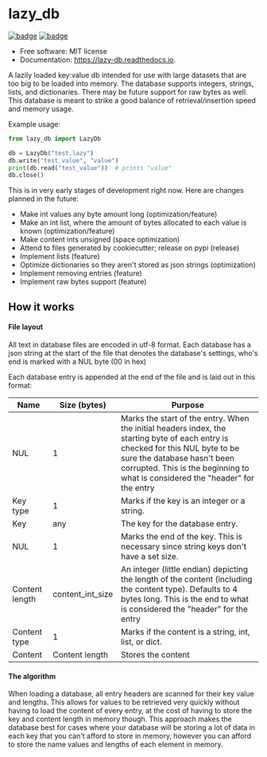 # lazy_db

[![badge](https://img.shields.io/pypi/v/lazy_db.svg)](https://pypi.python.org/pypi/lazy_db)
[![badge](https://readthedocs.org/projects/lazy-db/badge/?version=latest)](https://lazy-db.readthedocs.io/en/latest/?version=latest)

* Free software: MIT license
* Documentation: https://lazy-db.readthedocs.io.

A lazily loaded key:value db intended for use with large datasets that are too big to be loaded into memory. The database supports integers, strings, lists, and dictionaries. There may be future support for raw bytes as well. This database is meant to strike a good balance of retrieval/insertion speed and memory usage.

Example usage:

```python
from lazy_db import LazyDb

db = LazyDb("test.lazy")
db.write("test_value", "value")
print(db.read("test_value"))  # prints "value"
db.close()
```

This is in very early stages of development right now. Here are changes planned in the future:

* Make int values any byte amount long (optimization/feature)
* Make an int list, where the amount of bytes allocated to each value is known (optimization/feature)
* Make content ints unsigned (space optimization)
* Attend to files generated by cookiecutter; release on pypi (release)
* Implement lists (feature)
* Optimize dictionaries so they aren't stored as json strings (optimization)
* Implement removing entries (feature)
* Implement raw bytes support (feature)

## How it works

#### File layout

All text in database files are encoded in utf-8 format. Each database has a json string at the start of the file that denotes the database's settings, who's end is marked with a NUL byte (00 in hex)

Each database entry is appended at the end of the file and is laid out in this format:

Name           | Size (bytes)     | Purpose
---------------|------------------|-------------
NUL            | 1                | Marks the start of the entry. When the initial headers index, the starting byte of each entry is checked for this NUL byte to be sure the database hasn't been corrupted. This is the beginning to what is considered the "header" for the entry
Key type       | 1                | Marks if the key is an integer or a string.
Key            | any              | The key for the database entry.
NUL            | 1                | Marks the end of the key. This is necessary since string keys don't have a set size.
Content length | content_int_size | An integer (little endian) depicting the length of the content (including the content type). Defaults to 4 bytes long. This is the end to what is considered the "header" for the entry
Content type   | 1                | Marks if the content is a string, int, list, or dict.
Content        | Content length   | Stores the content

#### The algorithm

When loading a database, all entry headers are scanned for their key value and lengths. This allows for values to be retrieved very quickly without having to load the content of every entry, at the cost of having to store the key and content length in memory though. This approach makes the database best for cases where your database will be storing a lot of data in each key that you can't afford to store in memory, however you can afford to store the name values and lengths of each element in memory.
